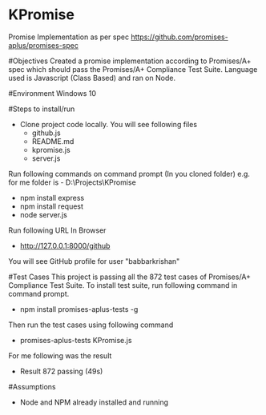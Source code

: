 # KPromise
Promise Implementation as per spec https://github.com/promises-aplus/promises-spec

#Objectives
Created a promise implementation according to Promises/A+ spec which should pass the Promises/A+ Compliance Test Suite. Language used is Javascript (Class Based) and ran on Node.

#Environment
Windows 10

#Steps to install/run
- Clone project code locally. You will see following files
  - github.js
  - README.md
  - kpromise.js
  - server.js
  
Run following commands on command prompt (In you cloned folder) e.g. for me folder is - D:\Projects\KPromise
- npm install express
- npm install request
- node server.js

Run following URL In Browser
- http://127.0.0.1:8000/github

You will see GitHub profile for user "babbarkrishan"


#Test Cases
This project is passing all the 872 test cases of Promises/A+ Compliance Test Suite. 
To install test suite, run following command in command prompt.
- npm install promises-aplus-tests -g

Then run the test cases using following command
- promises-aplus-tests KPromise.js

For me following was the result
- Result 872 passing (49s)

#Assumptions
- Node and NPM already installed and running
